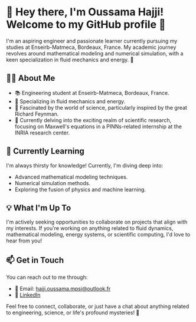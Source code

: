 # 👋 Hey there, I'm Oussama Hajji! Welcome to my GitHub profile 👋

I'm an aspiring engineer and passionate learner currently pursuing my studies at Enseirb-Matmeca, Bordeaux, France. My academic journey revolves around mathematical modeling and numerical simulation, with a keen specialization in fluid mechanics and energy. 🚀

## 👨‍🎓 About Me
- 📚 Engineering student at Enseirb-Matmeca, Bordeaux, France.
- 🔬 Specializing in fluid mechanics and energy.
- 🌌 Fascinated by the world of science, particularly inspired by the great Richard Feynman.
- 🧠 Currently delving into the exciting realm of scientific research, focusing on Maxwell's equations in a PINNs-related internship at the INRIA research center.

## 🌱 Currently Learning
I'm always thirsty for knowledge! Currently, I'm diving deep into:
- Advanced mathematical modeling techniques.
- Numerical simulation methods.
- Exploring the fusion of physics and machine learning.

## 💡 What I'm Up To
I'm actively seeking opportunities to collaborate on projects that align with my interests. If you're working on anything related to fluid dynamics, mathematical modeling, energy systems, or scientific computing, I'd love to hear from you!

## 📫 Get in Touch
You can reach out to me through:
- 📧 Email: hajji.oussama.mpsi@outlook.fr
- 💼 [LinkedIn](https://www.linkedin.com/in/oussama-hajji-592614220/)

Feel free to connect, collaborate, or just have a chat about anything related to engineering, science, or life's profound mysteries! 🌟
